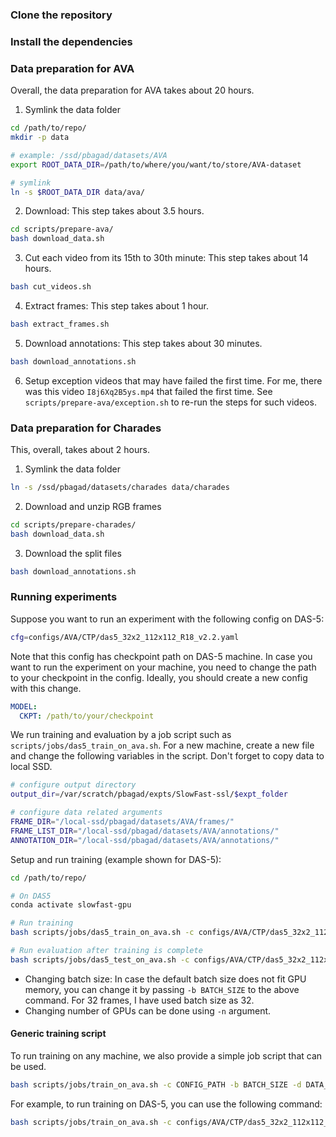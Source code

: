 ### Clone the repository

### Install the dependencies

### Data preparation for AVA

Overall, the data preparation for AVA takes about 20 hours.

1. Symlink the data folder
```sh
cd /path/to/repo/
mkdir -p data

# example: /ssd/pbagad/datasets/AVA
export ROOT_DATA_DIR=/path/to/where/you/want/to/store/AVA-dataset

# symlink
ln -s $ROOT_DATA_DIR data/ava/
```

2. Download: This step takes about 3.5 hours.
```sh
cd scripts/prepare-ava/
bash download_data.sh
```

3. Cut each video from its 15th to 30th minute: This step takes about 14 hours.
```sh
bash cut_videos.sh
```

4. Extract frames: This step takes about 1 hour.
```sh
bash extract_frames.sh
```

5. Download annotations: This step takes about 30 minutes.
```sh
bash download_annotations.sh
```

6. Setup exception videos that may have failed the first time. For me, there was this video `I8j6Xq2B5ys.mp4` that failed the first time. See `scripts/prepare-ava/exception.sh` to re-run the steps for such videos.

### Data preparation for Charades

This, overall, takes about 2 hours.

1. Symlink the data folder
```sh
ln -s /ssd/pbagad/datasets/charades data/charades
```

2. Download and unzip RGB frames
```sh
cd scripts/prepare-charades/
bash download_data.sh
```

3. Download the split files
```sh
bash download_annotations.sh
```

### Running experiments

Suppose you want to run an experiment with the following config on DAS-5:
```sh
cfg=configs/AVA/CTP/das5_32x2_112x112_R18_v2.2.yaml
```

Note that this config has checkpoint path on DAS-5 machine. In case you want to run the experiment on your machine, you need to change the path to your checkpoint in the config. Ideally, you should create a new config with this change.
```yaml
MODEL:
  CKPT: /path/to/your/checkpoint
```

We run training and evaluation by a job script such as `scripts/jobs/das5_train_on_ava.sh`. For a new machine,
create a new file and change the following variables in the script. Don't forget to copy data to local SSD. 
```sh
# configure output directory
output_dir=/var/scratch/pbagad/expts/SlowFast-ssl/$expt_folder

# configure data related arguments
FRAME_DIR="/local-ssd/pbagad/datasets/AVA/frames/"
FRAME_LIST_DIR="/local-ssd/pbagad/datasets/AVA/annotations/"
ANNOTATION_DIR="/local-ssd/pbagad/datasets/AVA/annotations/"
```

Setup and run training (example shown for DAS-5):
```sh
cd /path/to/repo/

# On DAS5
conda activate slowfast-gpu

# Run training
bash scripts/jobs/das5_train_on_ava.sh -c configs/AVA/CTP/das5_32x2_112x112_R18_v2.2.yaml -b 32

# Run evaluation after training is complete
bash scripts/jobs/das5_test_on_ava.sh -c configs/AVA/CTP/das5_32x2_112x112_R18_v2.2.yaml
```

* Changing batch size: In case the default batch size does not fit GPU memory, you can change it by passing `-b BATCH_SIZE` to the above command. For 32 frames, I have used batch size as 32.
* Changing number of GPUs can be done using `-n` argument.

#### Generic training script

To run training on any machine, we also provide a simple job script that can be used.
```sh
bash scripts/jobs/train_on_ava.sh -c CONFIG_PATH -b BATCH_SIZE -d DATA_DIR -o OUTPUT_DIR
```
For example, to run training on DAS-5, you can use the following command:
```sh
bash scripts/jobs/train_on_ava.sh -c configs/AVA/CTP/das5_32x2_112x112_R18_v2.2.yaml -b 32 -d /local-ssd/pbagad/datasets/AVA/ -o /var/scratch/pbagad/expts/SlowFast-ssl/
```